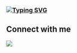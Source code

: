 ### [![Typing SVG](https://readme-typing-svg.herokuapp.com?font=Fira+Code&pause=1000&color=CCB9F7&multiline=true&repeat=false&random=false&width=435&lines=Hello+World!;It's+Dmitry+)](https://git.io/typing-svg)


## Connect with me  
<a href="https://t.me/Lilsus001" target="_blank">
<img src="https://img.shields.io/badge/ZoV_SLON-black?style=for-the-badge&logo=Telegram&logoColor=white"/
</a> 

###
